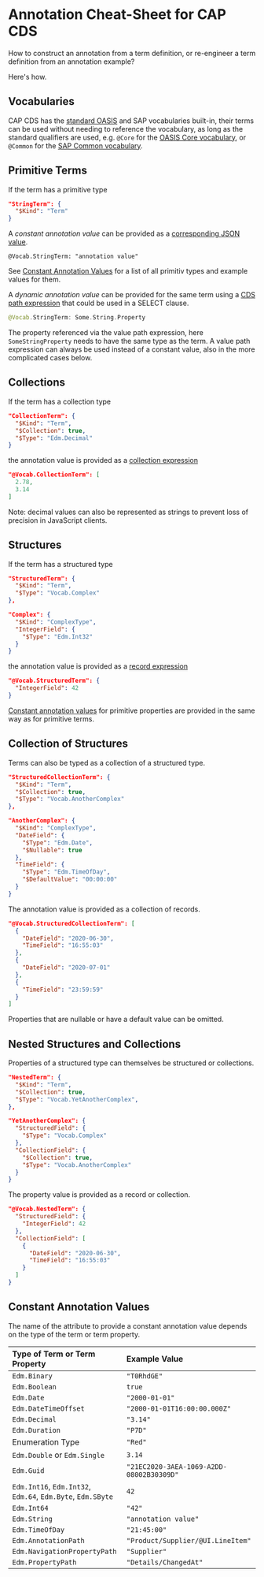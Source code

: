# Annotation Cheat-Sheet for CAP CDS

How to construct an annotation from a term definition, or re-engineer a term definition from an annotation example?

Here's how.

## Vocabularies

CAP CDS has the [standard OASIS](https://github.com/oasis-tcs/odata-vocabularies#further-description-of-this-repository)
and SAP vocabularies built-in,
their terms can be used without needing to reference the vocabulary,
as long as the standard qualifiers are used, e.g. `@Core` for the [OASIS Core vocabulary](https://github.com/oasis-tcs/odata-vocabularies/blob/master/vocabularies/Org.OData.Core.V1.md),
or `@Common`  for the [SAP Common vocabulary](../vocabularies/Common.md).

## Primitive Terms

If the term has a primitive type

```json
"StringTerm": {
  "$Kind": "Term"
}
```

A _constant annotation value_ can be provided as a [corresponding JSON value](https://docs.oasis-open.org/odata/odata-csdl-json/v4.01/odata-csdl-json-v4.01.html#sec_ConstantExpression).

```cds
@Vocab.StringTerm: "annotation value"
```

See [Constant Annotation Values](#constant-annotation-values) for a list of all primitiv types and example values for them.

A _dynamic annotation value_ can be provided for the same term using a [CDS path expression](https://cap.cloud.sap/docs/cds/cql#path-expressions) that could be used in a SELECT clause.

```swift
@Vocab.StringTerm: Some.String.Property
```

The property referenced via the value path expression, here `SomeStringProperty` needs to have the same type as the term. A value path expression can always be used instead of a constant value, also in the more complicated cases below.

## Collections

If the term has a collection type

```json
"CollectionTerm": {
  "$Kind": "Term",
  "$Collection": true,
  "$Type": "Edm.Decimal"
}
```

the annotation value is provided as a [collection expression](https://docs.oasis-open.org/odata/odata-csdl-json/v4.01/odata-csdl-json-v4.01.html#sec_Collection)

```json
"@Vocab.CollectionTerm": [
  2.78,
  3.14
]
```

Note: decimal values can also be represented as strings to prevent loss of precision in JavaScript clients.

## Structures

If the term has a structured type

```json
"StructuredTerm": {
  "$Kind": "Term",
  "$Type": "Vocab.Complex"
},

"Complex": {
  "$Kind": "ComplexType",
  "IntegerField": {
    "$Type": "Edm.Int32"
  }
}
```

the annotation value is provided as a [record expression](https://docs.oasis-open.org/odata/odata-csdl-json/v4.01/odata-csdl-json-v4.01.html#sec_Record)

```json
"@Vocab.StructuredTerm": {
  "IntegerField": 42
}
```

[Constant annotation values](#constant-annotation-values) for primitive properties are provided in the same way as for primitive terms.

## Collection of Structures

Terms can also be typed as a collection of a structured type.

```json
"StructuredCollectionTerm": {
  "$Kind": "Term",
  "$Collection": true,
  "$Type": "Vocab.AnotherComplex"
},

"AnotherComplex": {
  "$Kind": "ComplexType",
  "DateField": {
    "$Type": "Edm.Date",
    "$Nullable": true
  },
  "TimeField": {
    "$Type": "Edm.TimeOfDay",
    "$DefaultValue": "00:00:00"
  }
}
```

The annotation value is provided as a collection of records.

```json
"@Vocab.StructuredCollectionTerm": [
  {
    "DateField": "2020-06-30",
    "TimeField": "16:55:03"
  },
  {
    "DateField": "2020-07-01"
  },
  {
    "TimeField": "23:59:59"
  }
]
```

Properties that are nullable or have a default value can be omitted.

## Nested Structures and Collections

Properties of a structured type can themselves be structured or collections.

```json
"NestedTerm": {
  "$Kind": "Term",
  "$Collection": true,
  "$Type": "Vocab.YetAnotherComplex",
},

"YetAnotherComplex": {
  "StructuredField": {
    "$Type": "Vocab.Complex"
  },
  "CollectionField": {
    "$Collection": true,
    "$Type": "Vocab.AnotherComplex"
  }
}
```

The property value is provided as a record or collection.

```json
"@Vocab.NestedTerm": {
  "StructuredField": {
    "IntegerField": 42
  },
  "CollectionField": [
    {
      "DateField": "2020-06-30",
      "TimeField": "16:55:03"
    }
  ]
}
```

## Constant Annotation Values

The name of the attribute to provide a constant annotation value depends on the type of the term or term property.

| Type of Term or Term Property | Example Value |
|:-|:-|
| `Edm.Binary` | `"T0RhdGE"` |
| `Edm.Boolean` | `true` |
| `Edm.Date` | `"2000-01-01"` |
| `Edm.DateTimeOffset` | `"2000-01-01T16:00:00.000Z"` |
| `Edm.Decimal` | `"3.14"` |
| `Edm.Duration` | `"P7D"` |
| Enumeration Type | `"Red"` |
| `Edm.Double` or `Edm.Single` | `3.14` |
| `Edm.Guid` | `"21EC2020-3AEA-1069-A2DD-08002B30309D"` |
| `Edm.Int16`, `Edm.Int32`, `Edm.64`, `Edm.Byte`, `Edm.SByte` | `42` |
| `Edm.Int64` | `"42"` |
| `Edm.String` | `"annotation value"` |
| `Edm.TimeOfDay` | `"21:45:00"` |
| `Edm.AnnotationPath` | `"Product/Supplier/@UI.LineItem"` |
| `Edm.NavigationPropertyPath` | `"Supplier"` |
| `Edm.PropertyPath` | `"Details/ChangedAt"` |
